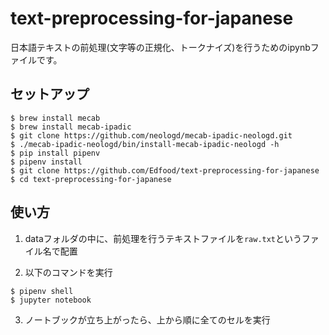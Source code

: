 # text-preprocessing-for-japanese
日本語テキストの前処理(文字等の正規化、トークナイズ)を行うためのipynbファイルです。

## セットアップ

```shell script
$ brew install mecab
$ brew install mecab-ipadic
$ git clone https://github.com/neologd/mecab-ipadic-neologd.git
$ ./mecab-ipadic-neologd/bin/install-mecab-ipadic-neologd -h
$ pip install pipenv
$ pipenv install
$ git clone https://github.com/Edfood/text-preprocessing-for-japanese
$ cd text-preprocessing-for-japanese
```

## 使い方

1. dataフォルダの中に、前処理を行うテキストファイルを`raw.txt`というファイル名で配置

2. 以下のコマンドを実行

```shell script
$ pipenv shell
$ jupyter notebook
```

3. ノートブックが立ち上がったら、上から順に全てのセルを実行

